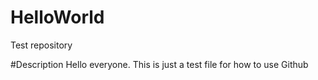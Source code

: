 # HelloWorld
Test repository

#Description
Hello everyone. This is just a test file for how to use Github
